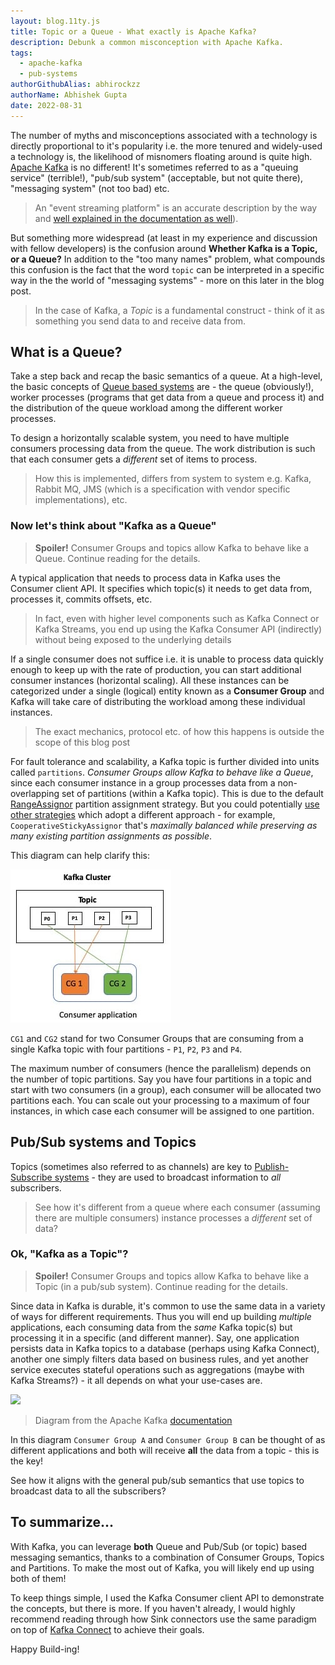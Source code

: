 ```yaml
---
layout: blog.11ty.js
title: Topic or a Queue - What exactly is Apache Kafka?
description: Debunk a common misconception with Apache Kafka.
tags:
  - apache-kafka
  - pub-systems
authorGithubAlias: abhirockzz
authorName: Abhishek Gupta
date: 2022-08-31
---
```


The number of myths and misconceptions associated with a technology is directly proportional to it's popularity i.e. the more tenured and widely-used a technology is, the likelihood of misnomers floating around is quite high. [Apache Kafka](https://kafka.apache.org/) is no different! It's sometimes referred to as a "queuing service" (terrible!), "pub/sub system" (acceptable, but not quite there), "messaging system" (not too bad) etc. 

> An "event streaming platform" is an accurate description by the way and [well explained in the documentation as well](https://kafka.apache.org/documentation/#intro_platform)).

But something more widespread (at least in my experience and discussion with fellow developers) is the confusion around **Whether Kafka is a Topic, or a Queue?** In addition to the "too many names" problem, what compounds this confusion is the fact that the word `topic` can be interpreted in a specific way in the the world of "messaging systems" - more on this later in the blog post. 

> In the case of Kafka, a *Topic* is a fundamental construct - think of it as something you send data to and receive data from. 

## What is a Queue?

Take a step back and recap the basic semantics of a queue.
At a high-level, the basic concepts of [Queue based systems](https://en.wikipedia.org/wiki/Message_queue) are - the queue (obviously!), worker processes (programs that get data from a queue and process it) and the distribution of the queue workload among the different worker processes.

To design a horizontally scalable system, you need to have multiple consumers processing data from the queue. The work distribution is such that each consumer gets a *different* set of items to process.

> How this is implemented, differs from system to system e.g. Kafka, Rabbit MQ, JMS (which is a specification with vendor specific implementations), etc.

### Now let's think about "Kafka as a Queue"

> **Spoiler!** Consumer Groups and topics allow Kafka to behave like a Queue. Continue reading for the details.

A typical application that needs to process data in Kafka uses the Consumer client API. It specifies which topic(s) it needs to get data from, processes it, commits offsets, etc.

> In fact, even with higher level components such as Kafka Connect or Kafka Streams, you end up using the Kafka Consumer API (indirectly) without being exposed to the underlying details

If a single consumer does not suffice i.e. it is unable to process data quickly enough to keep up with the rate of production, you can start additional consumer instances (horizontal scaling). All these instances can be categorized under a single (logical) entity known as a **Consumer Group** and Kafka will take care of distributing the workload among these individual instances. 

> The exact mechanics, protocol etc. of how this happens is outside the scope of this blog post

For fault tolerance and scalability, a Kafka topic is further divided into units called `partitions`. *Consumer Groups allow Kafka to behave like a Queue*, since each consumer instance in a group processes data from a non-overlapping set of partitions (within a Kafka topic). This is due to the default [RangeAssignor](https://kafka.apache.org/32/javadoc/org/apache/kafka/clients/consumer/RangeAssignor.html) partition assignment strategy. But you could potentially [use other strategies](https://kafka.apache.org/documentation/#consumerconfigs_partition.assignment.strategy) which adopt a different approach - for example, `CooperativeStickyAssignor` that's *maximally balanced while preserving as many existing partition assignments as possible*.

This diagram can help clarify this:

![How Consumer Groups process data from different partitions of a Kafka topic](images/kafka-consumers.jpg)

`CG1` and `CG2` stand for two Consumer Groups that are consuming from a single Kafka topic with four partitions - `P1`, `P2`, `P3` and `P4`.

The maximum number of consumers (hence the parallelism) depends on the number of topic partitions. Say you have four partitions in a topic and start with two consumers (in a group), each consumer will be allocated two partitions each. You can scale out your processing to a maximum of four instances, in which case each consumer will be assigned to one partition.

## Pub/Sub systems and Topics

Topics (sometimes also referred to as channels) are key to [Publish-Subscribe systems](https://en.wikipedia.org/wiki/Publish%E2%80%93subscribe_pattern) - they are used to broadcast information to *all* subscribers. 

> See how it's different from a queue where each consumer (assuming there are multiple consumers) instance processes a *different* set of data?

### Ok, "Kafka as a Topic"?

> **Spoiler!** Consumer Groups and topics allow Kafka to behave like a Topic (in a pub/sub system). Continue reading for the details.

Since data in Kafka is durable, it's common to use the same data in a variety of ways for different requirements. Thus you will end up building *multiple* applications, each consuming data from the *same* Kafka topic(s) but processing it in a specific (and different manner). Say, one application persists data in Kafka topics to a database (perhaps using Kafka Connect), another one simply filters data based on business rules, and yet another service executes stateful operations such as aggregations (maybe with Kafka Streams?) - it all depends on what your use-cases are.

![](https://kafka.apache.org/32/images/consumer-groups.png)

> Diagram from the Apache Kafka [documentation](https://kafka.apache.org)

In this diagram `Consumer Group A` and `Consumer Group B` can be thought of as different applications and both will receive **all** the data from a topic - this is the key!

See how it aligns with the general pub/sub semantics that use topics to broadcast data to all the subscribers?

## To summarize...

With Kafka, you can leverage **both** Queue and Pub/Sub (or topic) based messaging semantics, thanks to a combination of Consumer Groups, Topics and Partitions.  To make the most out of Kafka, you will likely end up using both of them!

To keep things simple, I used the Kafka Consumer client API to demonstrate the concepts, but there is more. If you haven't already, I would highly recommend reading through how Sink connectors use the same paradigm on top of [Kafka Connect](https://docs.confluent.io/platform/current/connect/concepts.html#distributed-workers) to achieve their goals.

Happy Build-ing!